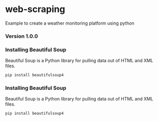 # web-scraping
Example to create a weather monitoring platform using python

### Version 1.0.0

### Installing Beautiful Soup
Beautiful Soup is a Python library for pulling data out of HTML and XML files.
```bash
pip install beautifulsoup4
```

### Installing Beautiful Soup
Beautiful Soup is a Python library for pulling data out of HTML and XML files.
```bash
pip install beautifulsoup4
```

